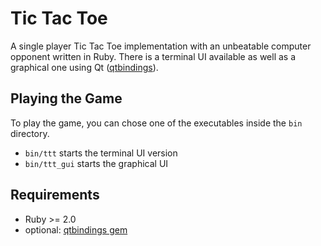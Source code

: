 # Tic Tac Toe

A single player Tic Tac Toe implementation with an unbeatable computer opponent written in Ruby.
There is a terminal UI available as well as a graphical one using Qt ([qtbindings](https://github.com/ryanmelt/qtbindings/)).

## Playing the Game
To play the game, you can chose one of the executables inside the `bin` directory.

- `bin/ttt` starts the terminal UI version
- `bin/ttt_gui` starts the graphical UI


## Requirements
* Ruby >= 2.0
* optional: [qtbindings gem](https://github.com/ryanmelt/qtbindings/)